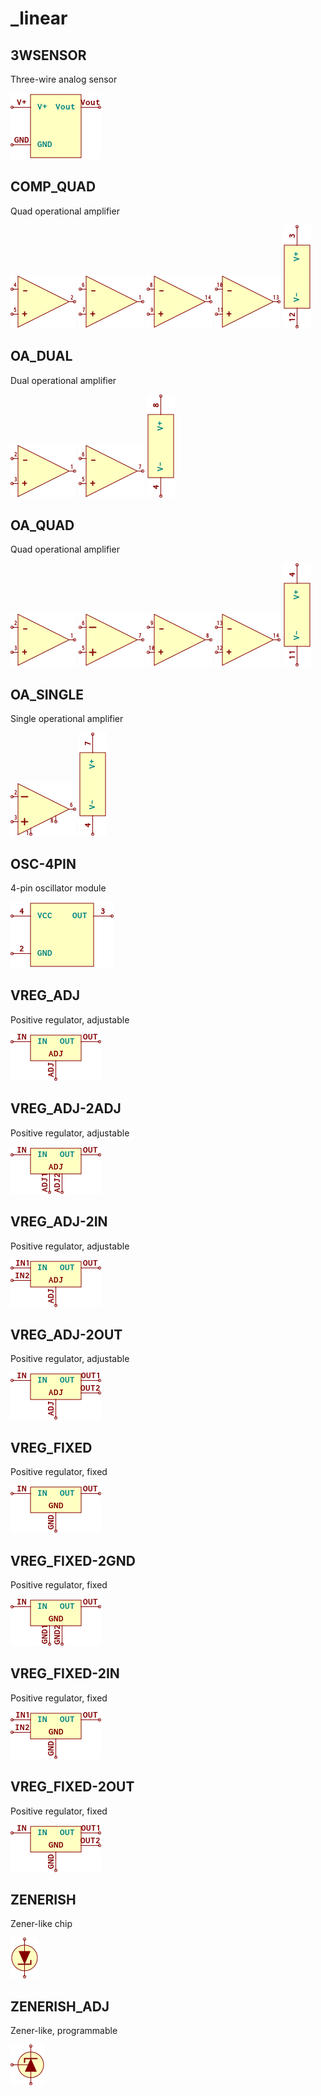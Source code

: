 # _linear

## 3WSENSOR
Three-wire analog sensor

![3WSENSOR__1__1](/images/_linear__3WSENSOR__1__1.png?raw=true) 
## COMP_QUAD
Quad operational amplifier

![COMP_QUAD__1__1](/images/_linear__COMP_QUAD__1__1.png?raw=true) ![COMP_QUAD__2__1](/images/_linear__COMP_QUAD__2__1.png?raw=true) ![COMP_QUAD__3__1](/images/_linear__COMP_QUAD__3__1.png?raw=true) ![COMP_QUAD__4__1](/images/_linear__COMP_QUAD__4__1.png?raw=true) ![COMP_QUAD__5__1](/images/_linear__COMP_QUAD__5__1.png?raw=true) 
## OA_DUAL
Dual operational amplifier

![OA_DUAL__1__1](/images/_linear__OA_DUAL__1__1.png?raw=true) ![OA_DUAL__2__1](/images/_linear__OA_DUAL__2__1.png?raw=true) ![OA_DUAL__3__1](/images/_linear__OA_DUAL__3__1.png?raw=true) 
## OA_QUAD
Quad operational amplifier

![OA_QUAD__1__1](/images/_linear__OA_QUAD__1__1.png?raw=true) ![OA_QUAD__2__1](/images/_linear__OA_QUAD__2__1.png?raw=true) ![OA_QUAD__3__1](/images/_linear__OA_QUAD__3__1.png?raw=true) ![OA_QUAD__4__1](/images/_linear__OA_QUAD__4__1.png?raw=true) ![OA_QUAD__5__1](/images/_linear__OA_QUAD__5__1.png?raw=true) 
## OA_SINGLE
Single operational amplifier

![OA_SINGLE__1__1](/images/_linear__OA_SINGLE__1__1.png?raw=true) ![OA_SINGLE__2__1](/images/_linear__OA_SINGLE__2__1.png?raw=true) 
## OSC-4PIN
4-pin oscillator module

![OSC-4PIN__1__1](/images/_linear__OSC-4PIN__1__1.png?raw=true) 
## VREG_ADJ
Positive regulator, adjustable

![VREG_ADJ__1__1](/images/_linear__VREG_ADJ__1__1.png?raw=true) 
## VREG_ADJ-2ADJ
Positive regulator, adjustable

![VREG_ADJ-2ADJ__1__1](/images/_linear__VREG_ADJ-2ADJ__1__1.png?raw=true) 
## VREG_ADJ-2IN
Positive regulator, adjustable

![VREG_ADJ-2IN__1__1](/images/_linear__VREG_ADJ-2IN__1__1.png?raw=true) 
## VREG_ADJ-2OUT
Positive regulator, adjustable

![VREG_ADJ-2OUT__1__1](/images/_linear__VREG_ADJ-2OUT__1__1.png?raw=true) 
## VREG_FIXED
Positive regulator, fixed

![VREG_FIXED__1__1](/images/_linear__VREG_FIXED__1__1.png?raw=true) 
## VREG_FIXED-2GND
Positive regulator, fixed

![VREG_FIXED-2GND__1__1](/images/_linear__VREG_FIXED-2GND__1__1.png?raw=true) 
## VREG_FIXED-2IN
Positive regulator, fixed

![VREG_FIXED-2IN__1__1](/images/_linear__VREG_FIXED-2IN__1__1.png?raw=true) 
## VREG_FIXED-2OUT
Positive regulator, fixed

![VREG_FIXED-2OUT__1__1](/images/_linear__VREG_FIXED-2OUT__1__1.png?raw=true) 
## ZENERISH
Zener-like chip

![ZENERISH__1__1](/images/_linear__ZENERISH__1__1.png?raw=true) 
## ZENERISH_ADJ
Zener-like, programmable

![ZENERISH_ADJ__1__1](/images/_linear__ZENERISH_ADJ__1__1.png?raw=true) 
